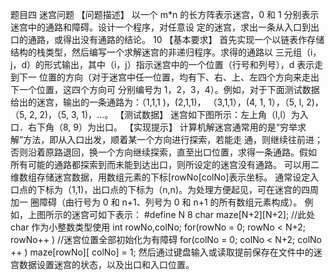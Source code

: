 题目四 迷宫问题
【问题描述】
以一个 m*n 的长方阵表示迷宫，0 和 1 分别表示迷宫中的通路和障碍。设计一个程序，对任意设
定的迷宫，求出一条从入口到出口的通路，或得出没有通路的结论。
10
【基本要求】
首先实现一个以链表作存储结构的栈类型，然后编写一个求解迷宫的非递归程序。求得的通路以
三元组（i，j，d）的形式输出，其中（i，j）指示迷宫中的一个位置（行号和列号），d 表示走到下一
位置的方向（对于迷宫中任一位置，均有下、右、上、左四个方向来走出下一个位置，这四个方向可
分别编号为 1，2，3，4）。例如，对于下面测试数据给出的迷宫，输出的一条通路为：（1,1,1 )，(2,1,1)，
（3,1,1），(4, 1, 1），（5, l, 2)，（5, 2, 2)，（5, 3, 1)，…。 【测试数据】
迷宫如下图所示：左上角（l,l）为入口．右下角（8, 9）为出口。
【实现提示】
计算机解迷宫通常用的是“穷举求解”方法，即从入口出发，顺着某一个方向进行探索，若能走
通，则继续往前进；否则沿着原路退回，换一个方向继续探索，直至出口位置，求得一条通路。假如
所有可能的通路都探索到而未能到达出口，则所设定的迷宫没有通路。
可以用二维数组存储迷宫数据，用数组元素的下标[rowNo[colNo]表示坐标。
通常设定入口点的下标为（1,1)，出口点的下标为（n,n)。为处理方便起见，可在迷宫的四周加一
圈障碍（由行号为 0 和 n+1、列号为 0 和 n+1 的所有数组元素构成）。
例如，上图所示的迷宫可如下表示：
#define N 8
char maze[N+2][N+2]; //此处 char 作为小整数类型使用
int rowNo,colNo;
for(rowNo = 0; rowNo < N+2; rowNo++ ) //迷宫位置全部初始化为有障碍
for(colNo = 0; colNo < N+2; colNo ++ )
maze[rowNo][ colNo] = 1;
然后通过键盘输入或读取提前保存在文件中的迷宫数据设置迷宫的状态，以及出口和入口位置。
